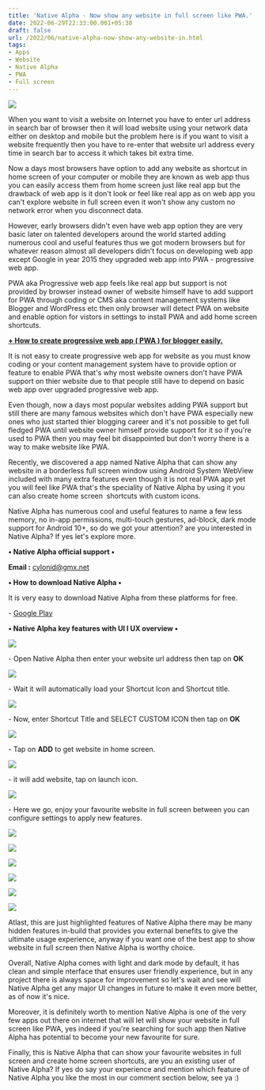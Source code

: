 ```yaml
---
title: 'Native Alpha - Now show any website in full screen like PWA.'
date: 2022-06-29T22:33:00.001+05:30
draft: false
url: /2022/06/native-alpha-now-show-any-website-in.html
tags: 
- Apps
- Website
- Native Alpha
- PWA
- Full screen
---
```


 [![](https://lh3.googleusercontent.com/-wgfHm2E8bDM/YryF3AYM9JI/AAAAAAAAML0/qmoLe9oW_uM1DZ7mfL60ra1WvROBF603ACNcBGAsYHQ/s1600/1656522196666527-0.png)](https://lh3.googleusercontent.com/-wgfHm2E8bDM/YryF3AYM9JI/AAAAAAAAML0/qmoLe9oW_uM1DZ7mfL60ra1WvROBF603ACNcBGAsYHQ/s1600/1656522196666527-0.png) 

  

  

When you want to visit a website on Internet you have to enter url address in search bar of browser then it will load website using your network data either on desktop and mobile but the problem here is if you want to visit a website frequently then you have to re-enter that website url address every time in search bar to access it which takes bit extra time.

  

Now a days most browsers have option to add any website as shortcut in home screen of your computer or mobile they are known as web app thus you can easily access them from home screen just like real app but the drawback of web app is it don't look or feel like real app as on web app you can't explore website in full screen even it won't show any custom no network error when you disconnect data.

  

However, early browsers didn't even have web app option they are very basic later on talented developers around the world started adding numerous cool and useful features thus we got modern browsers but for whatever reason almost all developers didn't focus on developing web app except Google in year 2015 they upgraded web app into PWA - progressive web app.

  

PWA aka Progressive web app feels like real app but support is not provided by browser instead owner of website himself have to add support for PWA through coding or CMS aka content management systems like Blogger and WordPress etc then only browser will detect PWA on website and enable option for vistors in settings to install PWA and add home screen shortcuts.

**[\+ How to create progressive web app ( PWA ) for blogger easily.](https://www.techtracker.in/2022/04/how-to-create-progressive-web-app-pwa.html)**

  

It is not easy to create progressive web app for website as you must know coding or your content management system have to provide option or feature to enable PWA that's why most website owners don't have PWA support on thier website due to that people still have to depend on basic web app over upgraded progressive web app.

  

Even though, now a days most popular websites adding PWA support but still there are many famous websites which don't have PWA especially new ones who just started thier blogging career and it's not possible to get full fledged PWA until website owner himself provide support for it so if you're used to PWA then you may feel bit disappointed but don't worry there is a way to make website like PWA.

  

Recently, we discovered a app named Native Alpha that can show any website in a borderless full screen window using Android System WebView included with many extra features even though it is not real PWA app yet you will feel like PWA that's the speciality of Native Alpha by using it you can also create home screen  shortcuts with custom icons.

  

Native Alpha has numerous cool and useful features to name a few less memory, no in-app permissions, multi-touch gestures, ad-block, dark mode support for Android 10+, so do we got your attention? are you interested in Native Alpha? If yes let's explore more.

**• Native Alpha official support •**

**Email :** [cylonid@gmx.net](mailto:cylonid@gmx.net)

  

**• How to download Native Alpha •**

It is very easy to download Native Alpha from these platforms for free.

  

\- [Google Play](https://play.google.com/store/apps/details?id=com.cylonid.nativealpha)

**• Native Alpha key features with UI l UX overview •**

 **[![](https://lh3.googleusercontent.com/-Y4rbPKZfNy0/YryF1C_1R4I/AAAAAAAAMLw/mNRR645WHXU56MyIi7EcI1RRhoJWRzhBgCNcBGAsYHQ/s1600/1656522189030908-1.png)](https://lh3.googleusercontent.com/-Y4rbPKZfNy0/YryF1C_1R4I/AAAAAAAAMLw/mNRR645WHXU56MyIi7EcI1RRhoJWRzhBgCNcBGAsYHQ/s1600/1656522189030908-1.png)** 

\- Open Native Alpha then enter your website url address then tap on **OK**

 **[![](https://lh3.googleusercontent.com/-CgAXGa6qG-8/YryFzEpq0sI/AAAAAAAAMLs/YDvjcl_pWGQBvg20E_nnWuE7pqCmc8IxwCNcBGAsYHQ/s1600/1656522181246244-2.png)](https://lh3.googleusercontent.com/-CgAXGa6qG-8/YryFzEpq0sI/AAAAAAAAMLs/YDvjcl_pWGQBvg20E_nnWuE7pqCmc8IxwCNcBGAsYHQ/s1600/1656522181246244-2.png)** 

\- Wait it will automatically load your Shortcut Icon and Shortcut title.

  

 [![](https://lh3.googleusercontent.com/-Djsa2LOblXk/YryFxUxpg5I/AAAAAAAAMLk/s8XkpXng-ec1YEplIxtqzNIbETkOowp5gCNcBGAsYHQ/s1600/1656522173078225-3.png)](https://lh3.googleusercontent.com/-Djsa2LOblXk/YryFxUxpg5I/AAAAAAAAMLk/s8XkpXng-ec1YEplIxtqzNIbETkOowp5gCNcBGAsYHQ/s1600/1656522173078225-3.png) 

  

\- Now, enter Shortcut Title and SELECT CUSTOM ICON then tap on **OK**

 **[![](https://lh3.googleusercontent.com/-Azn8gKlK-Ns/YryFvBXpJdI/AAAAAAAAMLg/U0dyVNTvFfMv5_GuOrTmvrCZ1FAYG4SdgCNcBGAsYHQ/s1600/1656522164727731-4.png)](https://lh3.googleusercontent.com/-Azn8gKlK-Ns/YryFvBXpJdI/AAAAAAAAMLg/U0dyVNTvFfMv5_GuOrTmvrCZ1FAYG4SdgCNcBGAsYHQ/s1600/1656522164727731-4.png)** 

\- Tap on **ADD** to get website in home screen.

 **[![](https://lh3.googleusercontent.com/-qUSc1drUasw/YryFtK9XhSI/AAAAAAAAMLY/qQ6RajTEnSYEZhIrSHh4HQLwHMzWQAVmACNcBGAsYHQ/s1600/1656522157124915-5.png)](https://lh3.googleusercontent.com/-qUSc1drUasw/YryFtK9XhSI/AAAAAAAAMLY/qQ6RajTEnSYEZhIrSHh4HQLwHMzWQAVmACNcBGAsYHQ/s1600/1656522157124915-5.png)** 

\- it will add website, tap on launch icon.

  

 [![](https://lh3.googleusercontent.com/--W2aleVVkgc/YryFrCe0JKI/AAAAAAAAMLU/b_WhgrNGr4o115gIYJHQpVHVgL-ZJ4wnwCNcBGAsYHQ/s1600/1656522147930284-6.png)](https://lh3.googleusercontent.com/--W2aleVVkgc/YryFrCe0JKI/AAAAAAAAMLU/b_WhgrNGr4o115gIYJHQpVHVgL-ZJ4wnwCNcBGAsYHQ/s1600/1656522147930284-6.png) 

  

\- Here we go, enjoy your favourite website in full screen between you can configure settings to apply new features.

  

 [![](https://lh3.googleusercontent.com/-ugubGbtJA_8/YryFo39aeMI/AAAAAAAAMLQ/7352iFtCInAcWQxn1jryDqLthhL8AYKywCNcBGAsYHQ/s1600/1656522139192307-7.png)](https://lh3.googleusercontent.com/-ugubGbtJA_8/YryFo39aeMI/AAAAAAAAMLQ/7352iFtCInAcWQxn1jryDqLthhL8AYKywCNcBGAsYHQ/s1600/1656522139192307-7.png) 

  

 [![](https://lh3.googleusercontent.com/-oaylzoI7JsA/YryFmxwrcfI/AAAAAAAAMLM/7um_F31kvTgjqaC1Y4G3EE-d_tTUCmz3gCNcBGAsYHQ/s1600/1656522130568884-8.png)](https://lh3.googleusercontent.com/-oaylzoI7JsA/YryFmxwrcfI/AAAAAAAAMLM/7um_F31kvTgjqaC1Y4G3EE-d_tTUCmz3gCNcBGAsYHQ/s1600/1656522130568884-8.png) 

  

 [![](https://lh3.googleusercontent.com/-n6mIwb6MX4o/YryFkn_uvnI/AAAAAAAAMLI/EXGkEqm84483vwdVQk9qven5A06ZhKRCgCNcBGAsYHQ/s1600/1656522120362937-9.png)](https://lh3.googleusercontent.com/-n6mIwb6MX4o/YryFkn_uvnI/AAAAAAAAMLI/EXGkEqm84483vwdVQk9qven5A06ZhKRCgCNcBGAsYHQ/s1600/1656522120362937-9.png) 

  

 [![](https://lh3.googleusercontent.com/-KpbdPz_grSM/YryFh0KDyUI/AAAAAAAAMLE/UNQKY0jFZtITxb6d6lqlcSkdWuWiqef5gCNcBGAsYHQ/s1600/1656522111868703-10.png)](https://lh3.googleusercontent.com/-KpbdPz_grSM/YryFh0KDyUI/AAAAAAAAMLE/UNQKY0jFZtITxb6d6lqlcSkdWuWiqef5gCNcBGAsYHQ/s1600/1656522111868703-10.png) 

  

 [![](https://lh3.googleusercontent.com/-f96L67FfM_M/YryFfyftd2I/AAAAAAAAMLA/-iyd07dqYE8SbkqNTqVcr3f-ohYB8gpagCNcBGAsYHQ/s1600/1656522103543982-11.png)](https://lh3.googleusercontent.com/-f96L67FfM_M/YryFfyftd2I/AAAAAAAAMLA/-iyd07dqYE8SbkqNTqVcr3f-ohYB8gpagCNcBGAsYHQ/s1600/1656522103543982-11.png) 

  

 [![](https://lh3.googleusercontent.com/-_ZQ4sqQ3uEE/YryFdx_X6hI/AAAAAAAAMK8/BLDuXjOuBkgEPHOLyLtl_RrqAEiff5paQCNcBGAsYHQ/s1600/1656522094570616-12.png)](https://lh3.googleusercontent.com/-_ZQ4sqQ3uEE/YryFdx_X6hI/AAAAAAAAMK8/BLDuXjOuBkgEPHOLyLtl_RrqAEiff5paQCNcBGAsYHQ/s1600/1656522094570616-12.png) 

  

Atlast, this are just highlighted features of Native Alpha there may be many hidden features in-build that provides you external benefits to give the ultimate usage experience, anyway if you want one of the best app to show website in full screen then Native Alpha is worthy choice.

  

Overall, Native Alpha comes with light and dark mode by default, it has clean and simple nterface that ensures user friendly experience, but in any project there is always space for improvement so let's wait and see will Native Alpha get any major UI changes in future to make it even more better, as of now it's nice.

  

Moreover, it is definitely worth to mention Native Alpha is one of the very few apps out there on internet that will let will show your website in full screen like PWA, yes indeed if you're searching for such app then Native Alpha has potential to become your new favourite for sure.

  

Finally, this is Native Alpha that can show your favourite websites in full screen and create home screen shortcuts, are you an existing user of Native Alpha? If yes do say your experience and mention which feature of Native Alpha you like the most in our comment section below, see ya :)